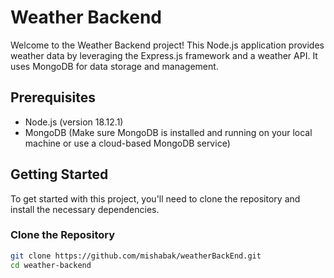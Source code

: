 # Weather Backend

Welcome to the Weather Backend project! This Node.js application provides weather data by leveraging the Express.js framework and a weather API. It uses MongoDB for data storage and management.

## Prerequisites

- Node.js (version 18.12.1)
- MongoDB (Make sure MongoDB is installed and running on your local machine or use a cloud-based MongoDB service)

## Getting Started

To get started with this project, you'll need to clone the repository and install the necessary dependencies.

### Clone the Repository

```bash
git clone https://github.com/mishabak/weatherBackEnd.git
cd weather-backend